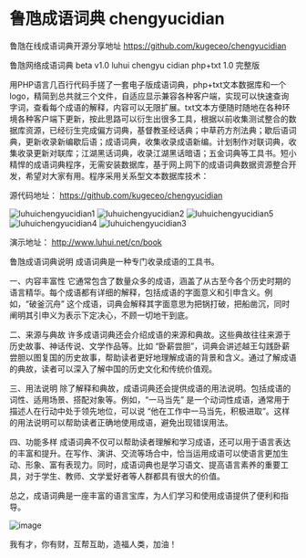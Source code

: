 # 鲁虺成语词典 chengyucidian
鲁虺在线成语词典开源分享地址
https://github.com/kugeceo/chengyucidian

鲁虺网络成语词典 beta v1.0 luhui chengyu cidian php+txt 1.0 完整版

用PHP语言几百行代码手搓了一套电子版成语词典，php+txt文本数据库和一个logo，精简到总共就三个文件，自适应显示兼容各种客户端，实现可以快速查询字词，查看每个成语的解释，内容可以无限扩展。txt文本方便随时随地在各种环境各种客户端下更新，按此思路可以衍生出很多工具，根据以前收集测试整合的数据库资源，已经衍生完成偏方词典，基督教圣经话典；中草药方剂法典；歇后语词典，更新收录新编歇后语；成语词典，收集收录成语新编。计划制作对联词典，收集收录更新对联库；江湖黑话词典，收录江湖黑话暗语；五金词典等工具书。短小精悍的成语词典程序，无需安装数据库，基于网上网下的成语词典数据资源整合开发，希望对大家有用。程序采用关系型文本数据库技术：

源代码地址：
https://github.com/kugeceo/chengyucidian

![luhuichengyucidian1](https://github.com/user-attachments/assets/14d56990-165f-4cc7-81fe-a99ea1a8f628)
![luhuichengyucidian2](https://github.com/user-attachments/assets/d0ee0e7d-c8a6-4de5-8da1-b0593153895e)
![luhuichengyucidian5](https://github.com/user-attachments/assets/3a99ebc8-344f-4fbd-bc54-2397c1da5eb7)
![luhuichengyucidian4](https://github.com/user-attachments/assets/35e5df8a-4df6-44e8-ba17-e9eb64719a0d)
![luhuichengyucidian3](https://github.com/user-attachments/assets/2a5ca0a3-f770-4668-9d06-95f33eb03b70)

演示地址：
http://www.luhui.net/cn/book 

鲁虺成语词典说明
成语词典是一种专门收录成语的工具书。

一、内容丰富性
它通常包含了数量众多的成语，涵盖了从古至今各个历史时期的语言精华。每个成语都有详细的解释，包括成语的字面意义和引申含义。例如，“破釜沉舟” 这个成语，词典会解释其字面意思为把锅打破，把船凿沉，同时阐明其引申义为表示下定决心，不顾一切地干到底。

二、来源与典故
许多成语词典还会介绍成语的来源和典故。这些典故往往来源于历史故事、神话传说、文学作品等。比如 “卧薪尝胆”，词典会讲述越王勾践卧薪尝胆以图复国的历史故事，帮助读者更好地理解成语的背景和含义。通过了解成语的典故，读者可以深入了解中国的历史文化和传统价值观。

三、用法说明
除了解释和典故，成语词典还会提供成语的用法说明。包括成语的词性、适用场景、搭配对象等。例如，“一马当先” 是一个动词性成语，通常用于描述人在行动中处于领先地位，可以说 “他在工作中一马当先，积极进取”。这样的用法说明可以帮助读者正确地使用成语，避免出现错误用法。

四、功能多样
成语词典不仅可以帮助读者理解和学习成语，还可以用于语言表达的丰富和提升。在写作、演讲、交流等场合中，恰当运用成语可以使语言更加生动、形象、富有表现力。同时，成语词典也是学习语文、提高语言素养的重要工具，对于学生、教师、文学爱好者等人群都具有很大的价值。

总之，成语词典是一座丰富的语言宝库，为人们学习和使用成语提供了便利和指导。













![image](https://github.com/user-attachments/assets/0510b394-43d6-4ae5-bd7d-e990ae50eb09)

我有才，你有财，互帮互助，造福人类，加油！








